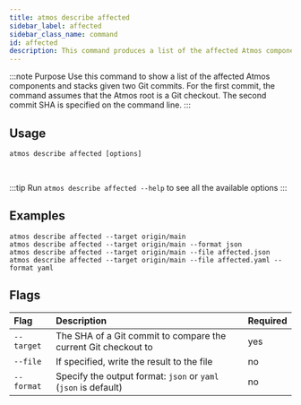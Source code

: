 ```yaml
---
title: atmos describe affected
sidebar_label: affected
sidebar_class_name: command
id: affected
description: This command produces a list of the affected Atmos components and stacks given two Git commits.
---
```


:::note Purpose
Use this command to show a list of the affected Atmos components and stacks given two Git commits.
For the first commit, the command assumes that the Atmos root is a Git checkout.
The second commit SHA is specified on the command line.
:::

## Usage

```shell
atmos describe affected [options]
```

<br/>

:::tip
Run `atmos describe affected --help` to see all the available options
:::

## Examples

```shell
atmos describe affected --target origin/main
atmos describe affected --target origin/main --format json
atmos describe affected --target origin/main --file affected.json
atmos describe affected --target origin/main --file affected.yaml --format yaml
```

## Flags

| Flag       | Description                                                     | Required |
|:-----------|:----------------------------------------------------------------|:---------|
| `--target` | The SHA of a Git commit to compare the current Git checkout to  | yes      |
| `--file`   | If specified, write the result to the file                      | no       |
| `--format` | Specify the output format: `json` or `yaml` (`json` is default) | no       |
